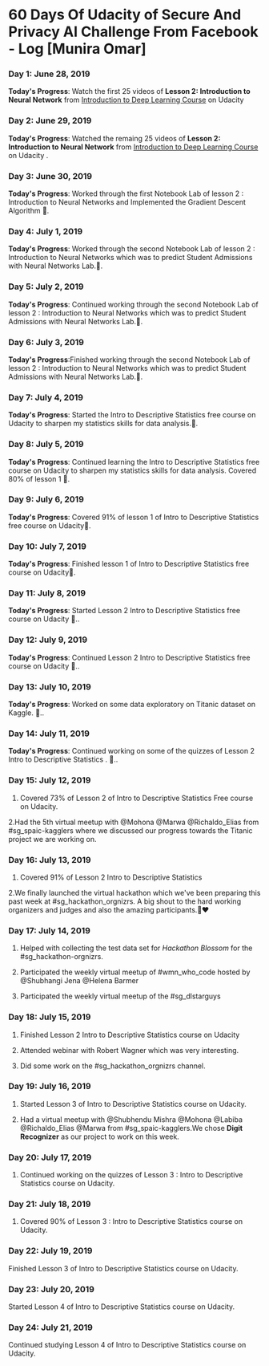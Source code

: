 
# 60 Days Of Udacity of Secure And Privacy AI Challenge From Facebook - Log [Munira Omar]

### Day 1: June 28, 2019

**Today's Progress**: Watch the first 25 videos of **Lesson 2: Introduction to Neural Network** from [Introduction to Deep Learning Course](https://www.udacity.com/course/deep-learning-pytorch--ud188) on Udacity 

### Day 2: June 29, 2019

**Today's Progress**: Watched the remaing 25 videos of **Lesson 2: Introduction to Neural Network** from [Introduction to Deep Learning Course](https://www.udacity.com/course/deep-learning-pytorch--ud188) on Udacity .

### Day 3: June 30, 2019
**Today's Progress**: Worked through the first Notebook Lab of lesson 2 : Introduction to Neural Networks and Implemented the Gradient Descent Algorithm 🤩.

### Day 4: July 1, 2019
**Today's Progress**: Worked through the second Notebook Lab of lesson 2 : Introduction to Neural Networks which was to predict Student Admissions with Neural Networks Lab.🤩.

### Day 5: July 2, 2019
**Today's Progress**: Continued working through the second Notebook Lab of lesson 2 : Introduction to Neural Networks which was to predict Student Admissions with Neural Networks Lab.🤩.


### Day 6: July 3, 2019
**Today's Progress**:Finished working through the second Notebook Lab of lesson 2 : Introduction to Neural Networks which was to predict Student Admissions with Neural Networks Lab.🤩.

### Day 7: July 4, 2019
**Today's Progress**: Started the Intro to Descriptive Statistics free course on Udacity to sharpen my statistics skills for data analysis.🤩.


### Day 8: July 5, 2019
**Today's Progress**: Continued learning the Intro to Descriptive Statistics free course on Udacity to sharpen my statistics skills for data analysis.  Covered 80% of lesson 1 🤩.


### Day 9: July 6, 2019
**Today's Progress**: Covered 91% of lesson 1 of Intro to Descriptive Statistics free course on Udacity🤩.

### Day 10: July 7, 2019
**Today's Progress**: Finished lesson 1 of Intro to Descriptive Statistics free course on Udacity🤩.


### Day 11: July 8, 2019
**Today's Progress**: Started Lesson 2 Intro to Descriptive Statistics free course on Udacity 🤩..


### Day 12: July 9, 2019
**Today's Progress**: Continued Lesson 2 Intro to Descriptive Statistics free course on Udacity 🤩..


### Day 13: July 10, 2019
**Today's Progress**: Worked on some data exploratory on Titanic dataset on Kaggle. 🤩..


### Day 14: July 11, 2019
**Today's Progress**: Continued working on some of the quizzes of Lesson 2 Intro to Descriptive Statistics . 🤩..

### Day 15: July 12, 2019

1. Covered 73% of Lesson 2 of Intro to Descriptive Statistics Free course on Udacity.

2.Had the 5th virtual meetup with @Mohona @Marwa @Richaldo_Elias from #sg_spaic-kagglers where we discussed our progress towards the Titanic project we are working on.

### Day 16: July 13, 2019

1. Covered 91% of Lesson 2 Intro to Descriptive Statistics

2.We finally launched the virtual hackathon which we've been preparing this past week at #sg_hackathon_orgnizrs. A big shout to the hard working organizers and judges and also the amazing participants.🌺❤️


### Day 17: July 14, 2019

1. Helped with collecting the test data set for *Hackathon Blossom* for the #sg_hackathon-orgnizrs.

2. Participated the weekly virtual meetup of #wmn_who_code hosted by @Shubhangi Jena @Helena Barmer

3. Participated the weekly virtual meetup of the #sg_dlstarguys

### Day 18: July 15, 2019

1. Finished Lesson 2 Intro to Descriptive Statistics course on Udacity

2. Attended webinar with Robert Wagner which was very interesting.

3. Did some work on the #sg_hackathon_orgnizrs channel.


### Day 19: July 16, 2019

1. Started Lesson 3 of Intro to Descriptive Statistics course on Udacity.

2. Had a virtual meetup with @Shubhendu Mishra @Mohona @Labiba @Richaldo_Elias @Marwa from #sg_spaic-kagglers.We chose **Digit Recognizer** as our project to work on this week.

### Day 20: July 17, 2019

1. Continued working on the quizzes of Lesson 3 : Intro to Descriptive Statistics course on Udacity.


### Day 21: July 18, 2019

1. Covered 90% of Lesson 3 : Intro to Descriptive Statistics course on Udacity.


### Day 22: July 19, 2019

Finished Lesson 3 of Intro to Descriptive Statistics course on Udacity.


### Day 23: July 20, 2019

Started Lesson 4 of Intro to Descriptive Statistics course on Udacity.


### Day 24: July 21, 2019
Continued studying Lesson 4 of Intro to Descriptive Statistics course on Udacity.
